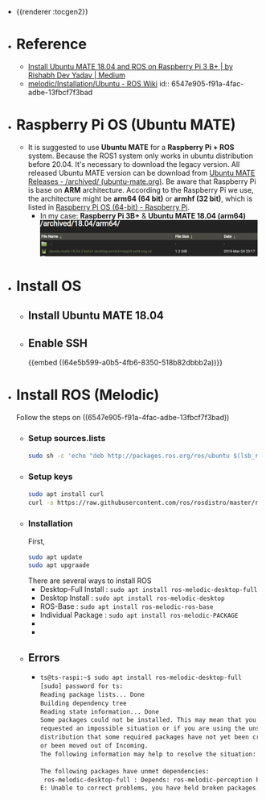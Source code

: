- {{renderer :tocgen2}}
- # Reference
	- [Install Ubuntu MATE 18.04 and ROS on Raspberry Pi 3 B+ | by Rishabh Dev Yadav | Medium](https://rishabhdevyadav.medium.com/install-ubuntu-mate-18-04-and-ros-on-raspberry-pi-3-b-7ff84688fa37)
	- [melodic/Installation/Ubuntu - ROS Wiki](http://wiki.ros.org/melodic/Installation/Ubuntu)
	  id:: 6547e905-f91a-4fac-adbe-13fbcf7f3bad
- # Raspberry Pi OS (Ubuntu MATE)
	- It is suggested to use **Ubuntu MATE** for a **Raspberry Pi + ROS** system. Because the ROS1 system only works in ubuntu distribution before 20.04. It's necessary to download the legacy version. All released Ubuntu MATE version can be download from [Ubuntu MATE Releases - /archived/ (ubuntu-mate.org)](https://releases.ubuntu-mate.org/archived/). Be aware that Raspberry Pi is base on **ARM** architecture. According to the Raspberry Pi we use, the architecture might be **arm64 (64 bit)** or **armhf (32 bit)**, which is listed in [Raspberry Pi OS (64-bit) - Raspberry Pi](https://www.raspberrypi.com/news/raspberry-pi-os-64-bit/).
		- In my case: **Raspberry Pi 3B+** & **Ubuntu MATE 18.04 (arm64)**
		  ![image.png](../assets/image_1699206476922_0.png)
- # Install OS
	- ## Install Ubuntu MATE 18.04
	- ## Enable SSH
	  {{embed ((64e5b599-a0b5-4fb6-8350-518b82dbbb2a))}}
- # Install ROS (Melodic)
  Follow the steps on ((6547e905-f91a-4fac-adbe-13fbcf7f3bad))
	- ### Setup sources.lists
	  ```bash
	  sudo sh -c 'echo "deb http://packages.ros.org/ros/ubuntu $(lsb_release -sc) main" > /etc/apt/sources.list.d/ros-latest.list'
	  ```
	- ### Setup keys
	  ```bash
	  sudo apt install curl
	  curl -s https://raw.githubusercontent.com/ros/rosdistro/master/ros.asc | sudo apt-key add -
	  ```
	- ### Installation
	  First,
	  ```bash
	  sudo apt update
	  sudo apt upgraade
	  ```
	  There are several ways to install ROS
		- Desktop-Full Install : `sudo apt install ros-melodic-desktop-full`
		- Desktop Install : `sudo apt install ros-melodic-desktop`
		- ROS-Base : `sudo apt install ros-melodic-ros-base`
		- Individual Package : `sudo apt install ros-melodic-PACKAGE`
		-
		-
	- ## Errors
		- ```bash
		  ts@ts-raspi:~$ sudo apt install ros-melodic-desktop-full
		  [sudo] password for ts:
		  Reading package lists... Done
		  Building dependency tree
		  Reading state information... Done
		  Some packages could not be installed. This may mean that you have
		  requested an impossible situation or if you are using the unstable
		  distribution that some required packages have not yet been created
		  or been moved out of Incoming.
		  The following information may help to resolve the situation:
		  
		  The following packages have unmet dependencies:
		   ros-melodic-desktop-full : Depends: ros-melodic-perception but it is not going to be installed
		  E: Unable to correct problems, you have held broken packages.
		  ```